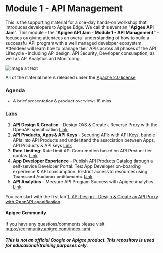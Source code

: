 # Module 1 - API Management
This is the supporting material for a one-day hands-on workshop that introduces developers to Apigee Edge. We call this event an "**Apigee API Jam**". This module - the **"Apigee API Jam - Module 1 - API Management"** - focuses on giving attendees an overall understanding of how to build a successful API program with a well managed developer ecosystem. Attendees will learn how to manage their APIs across all phases of the API Lifecycle - including API design, API Security, Developer consumption, as well as API Analytics and Monitoring. 

![image alt text](./media/APIManagement.png)

All of the material here is released under the [Apache 2.0 license](./LICENSE.md)

### Agenda
* A brief presentation & product overview: 15 mins

### [Labs](./Labs) 
1. **API Design & Creation** - Design OAS & Create a Reverse Proxy with the OpenAPI specification [Link](./Labs/Lab%201)
2. **API Products, Apps & API Keys** - Securing APIs with API Keys, bundle APIs into API Products and understand the association between Apps, API Products & API Keys [Link](./Labs/Lab%202)
3. **Rate Limiting**: Rate Limit API Consumption based on API Product tier quotas. [Link](./Labs/Lab%203)
4. **App Developer Experience** - Publish API Products Catalog through a self-service Developer Portal. Test App Developer on-boarding experience & API consumption. Restrict access to resources using Teams and Audience entitlements. [Link](./Labs/Lab%204)
5. **API Analytics** - Measure API Program Success with Apigee Analytics [Link](./Labs/Lab%205)

You can start with the first lab [1. API Design - Design & Create an API Proxy with OpenAPI specification](./Labs/Lab%201)

#### Apigee Community 
If you have any questions/comments please visit https://community.apigee.com/index.html

##### This is not an official Google or Apigee product. This repository is used for educational/training purposes only.
